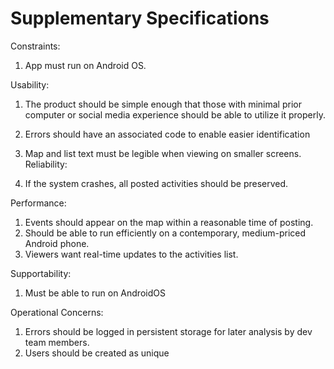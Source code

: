 # Supplementary Specifications
Constraints:
1. App must run on Android OS.

Usability: 

1. The product should be simple enough that those with minimal prior
computer or social media experience should be able to utilize it properly.
2. Errors should have an associated code to enable easier identification
3. Map and list text must be legible when viewing on smaller screens.
Reliability: 

1. If the system crashes, all posted activities should be preserved.

Performance:

1. Events should appear on the map within a reasonable time of posting.
2. Should be able to run efficiently on a contemporary, medium-priced Android phone.
3. Viewers want real-time updates to the activities list.

Supportability:

1. Must be able to run on AndroidOS

Operational Concerns:

1. Errors should be logged in persistent storage for later analysis by dev team members.
2. Users should be created as unique 
 

